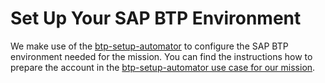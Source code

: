 # Set Up Your SAP BTP Environment

We make use of the [btp-setup-automator](https://github.com/SAP-samples/btp-setup-automator) to configure the SAP BTP environment needed for the mission. You can find the instructions how to prepare the account in the [btp-setup-automator use case for our mission](https://github.com/SAP-samples/btp-setup-automator/blob/main/usecases/released/discoverycenter/4000-kyma-identity-management/README.md).
